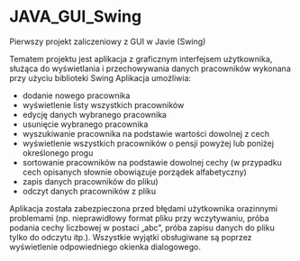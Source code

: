 # JAVA_GUI_Swing
Pierwszy projekt zaliczeniowy z GUI w Javie (Swing)

Tematem projektu jest aplikacja z graficznym interfejsem użytkownika, służąca do wyświetlania i przechowywania danych pracowników wykonana przy użyciu biblioteki Swing
Aplikacja umożliwia:
- dodanie nowego pracownika
- wyświetlenie listy wszystkich pracowników
- edycję danych wybranego pracownika
- usunięcie wybranego pracownika
- wyszukiwanie pracownika na podstawie wartości dowolnej z cech
- wyświetlenie wszystkich pracowników o pensji powyżej lub poniżej określonego progu
- sortowanie pracowników na podstawie dowolnej cechy (w przypadku cech opisanych słownie obowiązuje porządek alfabetyczny)
- zapis danych pracowników do pliku)
- odczyt danych pracowników z pliku

Aplikacja została zabezpieczona przed błędami użytkownika orazinnymi problemami (np. nieprawidłowy format pliku przy wczytywaniu, próba podania cechy liczbowej w postaci „abc”, próba zapisu danych do pliku tylko do odczytu itp.). Wszystkie wyjątki obsługiwane są poprzez wyświetlenie odpowiedniego okienka dialogowego.
